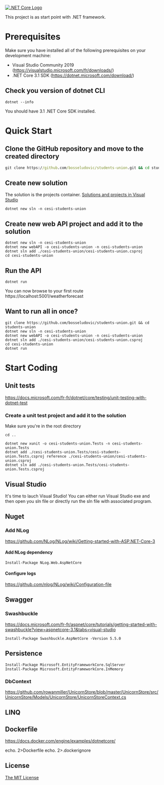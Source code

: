 [![.NET Core Logo](https://dotnet.microsoft.com/static/images/redesign/downloads-dot-net-core.svg?v=U_8I9gzFF2Cqi5zUNx-kHJuou_BWNurkhN_kSm3mCmo)](http://meanjs.org/)

This project is as start point with .NET framework.

# Prerequisites
Make sure you have installed all of the following prerequisites on your development machine:
* Visual Studio Community 2019 (https://visualstudio.microsoft.com/fr/downloads/)
* .NET Core 3.1 SDK (https://dotnet.microsoft.com/download/)

## Check you version of dotnet CLI
```batch
dotnet --info
```
You should have 3.1 .NET Core SDK installed.

# Quick Start
## Clone the GitHub repository and move to the created directory
```bat
git clone https://github.com/bosseludovic/students-union.git && cd students-union
```
## Create new solution
The solution is the projects container. [Solutions and projects in Visual Studio](https://docs.microsoft.com/en-us/visualstudio/ide/solutions-and-projects-in-visual-studio?view=vs-2019)
```batch
dotnet new sln -n cesi-students-union
```
## Create new web API project and add it to the solution
```batch
dotnet new sln -n cesi-students-union
dotnet new webAPI -o cesi-students-union -n cesi-students-union
dotnet sln add ./cesi-students-union/cesi-students-union.csproj
cd cesi-students-union
```
## Run the API
```batch
dotnet run
```
You can now browse to your first route
https://localhost:5001/weatherforecast

## Want to run all in once?
```batch
git clone https://github.com/bosseludovic/students-union.git && cd students-union
dotnet new sln -n cesi-students-union
dotnet new webAPI -o cesi-students-union -n cesi-students-union
dotnet sln add ./cesi-students-union/cesi-students-union.csproj
cd cesi-students-union
dotnet run
```

# Start Coding
## Unit tests
https://docs.microsoft.com/fr-fr/dotnet/core/testing/unit-testing-with-dotnet-test
### Create a unit test project and add it to the solution
Make sure you're in the root directory
```batch
cd ..
```
```batch
dotnet new xunit -o cesi-students-union.Tests -n cesi-students-union.Tests
dotnet add ./cesi-students-union.Tests/cesi-students-union.Tests.csproj reference ./cesi-students-union/cesi-students-union.csproj
dotnet sln add ./cesi-students-union.Tests/cesi-students-union.Tests.csproj
```

## Visual Studio
It's time to lauch Visual Studio! You can either run Visual Studio exe and then open you sln file or directly run the sln file with associated program.

## Nuget
### Add NLog
https://github.com/NLog/NLog/wiki/Getting-started-with-ASP.NET-Core-3
#### Add NLog dependency
```batch
Install-Package NLog.Web.AspNetCore
```
#### Configure logs
https://github.com/nlog/NLog/wiki/Configuration-file    

## Swagger
### Swashbuckle
https://docs.microsoft.com/fr-fr/aspnet/core/tutorials/getting-started-with-swashbuckle?view=aspnetcore-3.1&tabs=visual-studio

```batch
Install-Package Swashbuckle.AspNetCore -Version 5.5.0
```

## Persistence
```batch
Install-Package Microsoft.EntityFrameworkCore.SqlServer
Install-Package Microsoft.EntityFrameworkCore.InMemory
```

### DbContext
https://github.com/rowanmiller/UnicornStore/blob/master/UnicornStore/src/UnicornStore/Models/UnicornStore/UnicornStoreContext.cs

## LINQ

## Dockerfile
https://docs.docker.com/engine/examples/dotnetcore/

echo. 2>Dockerfile
echo. 2>.dockerignore

## License
[The MIT License](LICENSE.md)
